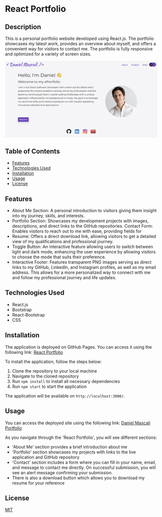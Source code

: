# React Portfolio

## Description
This is a personal portfolio website developed using React.js. The portfolio showcases my latest work, provides an overview about myself, and offers a convenient way for visitors to contact me. The portfolio is fully responsive and optimized for a variety of screen sizes.

![Portfolio Preview](./src/assets/img/portfolio-img3.png)  

## Table of Contents
- [Features](#features)
- [Technologies Used](#technologies-used)
- [Installation](#installation)
- [Usage](#usage)
- [License](#license)

## Features

- About Me Section: A personal introduction to visitors giving them insight into my journey, skills, and interests.
- Portfolio Section: Showcases my development projects with images, descriptions, and direct links to the GitHub repositories.
Contact Form: Enables visitors to reach out to me with ease, providing fields for 
- Resume: Offers a direct download link, allowing visitors to get a detailed view of my qualifications and professional journey.
- Toggle Button: An interactive feature allowing users to switch between light and dark mode, enhancing the user experience by allowing visitors to choose the mode that suits their preference.
- Interactive Footer: Features transparent PNG images serving as direct links to my GitHub, LinkedIn, and Instagram profiles, as well as my email address. This allows for a more personalized way to connect with me and follow my professional journey and life updates.


## Technologies Used
- React.js
- Bootstrap
- React-Bootstrap
- CSS

## Installation

The application is deployed on GitHub Pages. You can access it using the following link: [React Portfolio](https://github.com/TurboTeam335/dm-portfolio)

To install the application, follow the steps below:

1. Clone the repository to your local machine
2. Navigate to the cloned repository
3. Run `npm install` to install all necessary dependencies
4. Run `npm start` to start the application

The application will be available on `http://localhost:3000/`.

## Usage

You can access the deployed site using the following link: [Daniel Mascali Portfolio](https://danielmascali.com/)

As you navigate through the 'React Portfolio', you will see different sections:

- 'About Me' section provides a brief introduction about me
- 'Portfolio' section showcases my projects with links to the live application and GitHub repository
- 'Contact' section includes a form where you can fill in your name, email, and message to contact me directly. On successful submission, you will see an alert message confirming your submission.
- There is also a download button which allows you to download my resume for your reference


## License

[MIT](https://choosealicense.com/licenses/mit/)